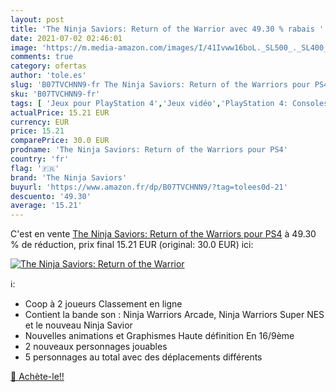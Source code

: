 ```yaml
---
layout: post
title: 'The Ninja Saviors: Return of the Warrior avec 49.30 % rabais '
date: 2021-07-02 02:46:01
image: 'https://m.media-amazon.com/images/I/41Ivww16boL._SL500_._SL400_.jpg'
comments: true
category: ofertas
author: 'tole.es'
slug: 'B07TVCHNN9-fr The Ninja Saviors: Return of the Warriors pour PS4'
sku: 'B07TVCHNN9-fr'
tags: [ 'Jeux pour PlayStation 4','Jeux vidéo','PlayStation 4: Consoles, jeux et accessoires','the ninja saviors', ]
actualPrice: 15.21 EUR
currency: EUR
price: 15.21
comparePrice: 30.0 EUR
prodname: 'The Ninja Saviors: Return of the Warriors pour PS4'
country: 'fr'
flag: '🇫🇷'
brand: 'The Ninja Saviors'
buyurl: 'https://www.amazon.fr/dp/B07TVCHNN9/?tag=tolees0d-21'
descuento: '49.30'
average: '15.21'
---
```


C'est en vente [The Ninja Saviors: Return of the Warriors pour PS4](https://www.amazon.fr/dp/B07TVCHNN9/?tag=tolees0d-21)  à  49.30 % de réduction, prix final  15.21 EUR (original: 30.0 EUR) ici:

[![The Ninja Saviors: Return of the Warrior](https://m.media-amazon.com/images/I/41Ivww16boL._SL500_._SL400_.jpg)](https://www.amazon.fr/dp/B07TVCHNN9/?tag=tolees0d-21)

ℹ️:

- Coop à 2 joueurs Classement en ligne
- Contient la bande son : Ninja Warriors Arcade, Ninja Warriors Super NES et le nouveau Ninja Savior
- Nouvelles animations et Graphismes Haute définition En 16/9ème
- 2 nouveaux personnages jouables
- 5 personnages au total avec des déplacements différents

[🛒 Achète-le!!](https://www.amazon.fr/dp/B07TVCHNN9/?tag=tolees0d-21)
